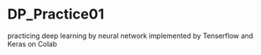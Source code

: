 # DP_Practice01
practicing deep learning by neural network implemented by Tenserflow and Keras on Colab
